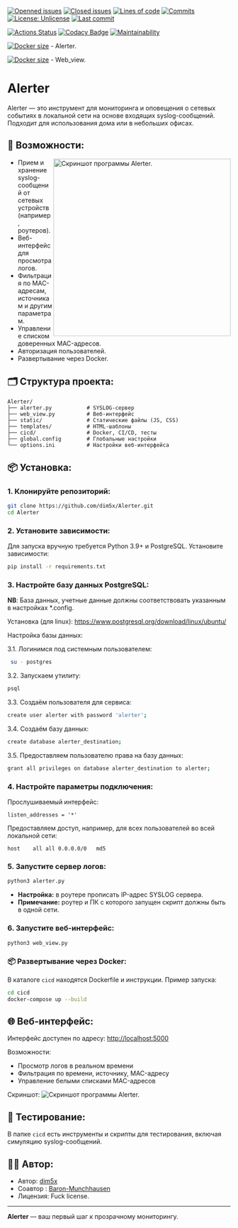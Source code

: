 [![Openned issues](https://badgen.net/github/open-issues/dim5x/PyNetHomeInvaderAlerter)]()
[![Closed issues](https://badgen.net/github/closed-issues/dim5x/PyNetHomeInvaderAlerter)]()
[![Lines of code](https://badgen.net/codeclimate/loc/dim5x/PyNetHomeInvaderAlerter)]()
[![Commits](https://badgen.net/github/commits/dim5x/PyNetHomeInvaderAlerter)]()
[![License: Unlicense](https://img.shields.io/badge/Fuck%20license-Unlicense-brightgreen)](LICENSE)
[![Last commit](https://badgen.net/github/last-commit/dim5x/PyNetHomeInvaderAlerter)]()

<!--[![Actions Status](https://github.com/dim5x/PyNetHomeInvaderAlerter/workflows/Publish-on-Docker-Hub/badge.svg)](https://github.com/dim5x/PyNetHomeInvaderAlerter/actions)-->
[![Actions Status](https://github.com/dim5x/PyNetHomeInvaderAlerter/workflows/Run-tests-on-Push/badge.svg)](https://github.com/dim5x/PyNetHomeInvaderAlerter/actions)
[![Codacy Badge](https://app.codacy.com/project/badge/Grade/4bb2e27ce5df492495a6e6d479bdc86f)](https://www.codacy.com/manual/dim5x/PyNetHomeInvaderAlerter/dashboard?utm_source=github.com&amp;utm_medium=referral&amp;utm_content=dim5x/PyNetHomeInvaderAlerter&amp;utm_campaign=Badge_Grade)
[![Maintainability](https://api.codeclimate.com/v1/badges/2e0f5a54936d9ff63335/maintainability)](https://codeclimate.com/github/dim5x/PyNetHomeInvaderAlerter/maintainability)<!--[![codecov](https://codecov.io/gh/dim5x/PyNetHomeInvaderAlerter/branch/master/graph/badge.svg)](https://codecov.io/gh/dim5x/PyNetHomeInvaderAlerter)-->

[![Docker size](https://badgen.net/docker/size/dim5x/alerter)]() - Alerter.

[![Docker size](https://badgen.net/docker/size/dim5x/flask)]() - Web_view.

<!--[![Docker size](https://badgen.net/codacy/coverage/9bafb2021af6488aba69eff6dd1dc173)]()-->

# Alerter

Alerter — это инструмент для мониторинга и оповещения о сетевых событиях в локальной сети на основе входящих
syslog-сообщений. Подходит для использования дома или в небольших офисах.

## 🚀 Возможности:

<img align="right" src="https://github.com/dim5x/PyNetHomeInvaderAlerter/raw/master/archive/Screenshot7.PNG" width="400" style="max-width: 100%; height: auto;" title="Alerter: web view." alt="Скриншот программы Alerter."/>

[//]: # (width="400")

[//]: # (  style="max-width: 100%; height: auto;"  /* Адаптивность */)

* Прием и хранение syslog-сообщений от сетевых устройств (например, роутеров).
* Веб-интерфейс для просмотра логов.
* Фильтрация по MAC-адресам, источникам и другим параметрам.
* Управление списком доверенных MAC-адресов.
* Авторизация пользователей.
* Развертывание через Docker.

## 🗂️ Структура проекта:

```
Alerter/
├── alerter.py           # SYSLOG-сервер
├── web_view.py          # Веб-интерфейс
├── static/              # Статические файлы (JS, CSS)
├── templates/           # HTML-шаблоны
├── cicd/                # Docker, CI/CD, тесты
├── global.config        # Глобальные настройки
└── options.ini          # Настройки веб-интерфейса
```

## 📦 Установка:

### 1. Клонируйте репозиторий:

```bash
git clone https://github.com/dim5x/Alerter.git
cd Alerter
```

### 2. Установите зависимости:

Для запуска вручную требуется Python 3.9+ и PostgreSQL. Установите зависимости:

```bash
pip install -r requirements.txt
```

### 3. Настройте базу данных PostgreSQL:

**NB**: База данных, учетные данные должны соответствовать указанным в настройках *.config.

Установка (для linux):
https://www.postgresql.org/download/linux/ubuntu/

Настройка базы данных:

3.1. Логинимся под системным пользователем:

```bash
 su - postgres
```

3.2. Запускаем утилиту:

```bash
psql
```

3.3. Создаём пользователя для сервиса:

```bash
create user alerter with password 'alerter';
```

3.4. Создаём базу данных:
```bash
create database alerter_destination;
```

3.5. Предоставляем пользователю права на базу данных:
```bash
grant all privileges on database alerter_destination to alerter;
```


### 4. Настройте параметры подключения:

Прослушиваемый интерфейс:

```vi /etc/postgresql/10/main/postgresql.conf
listen_addresses = '*'
```

Предоставляем доступ, например, для всех пользователей во всей локальной сети:

```vi /etc/postgresql/10/main/pg_hba.conf
host	all	all	0.0.0.0/0	md5
```

### 5. Запустите сервер логов:

```bash
python3 alerter.py
```

* **Настройка:** в роутере прописать IP-адрес SYSLOG сервера.
* **Примечание:** роутер и ПК с которого запущен скрипт должны быть в одной сети.

### 6. Запустите веб-интерфейс:

```bash
python3 web_view.py
```

### 📦 Развертывание через Docker:

В каталоге `cicd` находятся Dockerfile и инструкции. Пример запуска:

```bash
cd cicd
docker-compose up --build
```

## 🌐 Веб-интерфейс:

Интерфейс доступен по адресу: [http://localhost:5000](http://localhost:5000)

Возможности:

* Просмотр логов в реальном времени
* Фильтрация по времени, источнику, MAC-адресу
* Управление белыми списками MAC-адресов

Скриншот:
<img alt="Скриншот программы Alerter." src="https://github.com/dim5x/PyNetHomeInvaderAlerter/raw/master/archive/Screenshot7.PNG" title="Alerter: web view."/>

## 🧪 Тестирование:

В папке `cicd` есть инструменты и скрипты для тестирования, включая симуляцию syslog-сообщений.

## 🧑‍💻 Автор:

* Автор: [dim5x](https://github.com/dim5x)
* Соавтор : [Baron-Munchhausen](https://github.com/Baron-Munchhausen)
* Лицензия: Fuck license.

---

**Alerter** — ваш первый шаг к прозрачному мониторингу.
